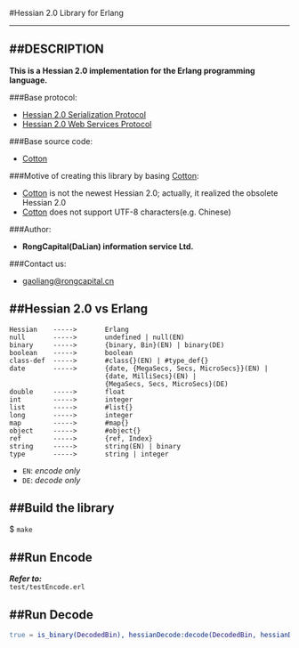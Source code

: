 #Hessian 2.0 Library for Erlang
*******************************

##DESCRIPTION
-------------
**This is a Hessian 2.0 implementation for the Erlang programming language.**

###Base protocol:
* [Hessian 2.0 Serialization Protocol](http://hessian.caucho.com/doc/hessian-serialization.html "Serialization")
* [Hessian 2.0 Web Services Protocol](http://hessian.caucho.com/doc/hessian-ws.html "Web Services")

###Base source code:
* [Cotton](http://cotton.sourceforge.net/ "Cotton code")

###Motive of creating this library by basing [Cotton](http://cotton.sourceforge.net/):
* [Cotton](http://cotton.sourceforge.net/) is not the newest Hessian 2.0; actually, it realized the obsolete Hessian 2.0
* [Cotton](http://cotton.sourceforge.net/) does not support UTF-8 characters(e.g. Chinese)

###Author:
* **RongCapital(DaLian) information service Ltd.**

###Contact us:
* [gaoliang@rongcapital.cn](mailto://gaoliang@rongcapital.cn)

##Hessian 2.0 vs Erlang
-----------------------
```
Hessian    ----->       Erlang
null       ----->       undefined | null(EN)
binary     ----->       {binary, Bin}(EN) | binary(DE)
boolean    ----->       boolean
class-def  ----->       #class{}(EN) | #type_def{}
date       ----->       {date, {MegaSecs, Secs, MicroSecs}}(EN) |
                        {date, MilliSecs}(EN) |
                        {MegaSecs, Secs, MicroSecs}(DE)
double     ----->       float
int        ----->       integer
list       ----->       #list{}
long       ----->       integer
map        ----->       #map{}
object     ----->       #object{}
ref        ----->       {ref, Index}
string     ----->       string(EN) | binary
type       ----->       string | integer
```
* `EN`: *encode only*
* `DE`: *decode only*

##Build the library
-------------------
$ `make`

##Run Encode
------------
***Refer to:***  
`test/testEncode.erl`

##Run Decode
------------
```erlang
true = is_binary(DecodedBin), hessianDecode:decode(DecodedBin, hessianDecode:init()).
```
